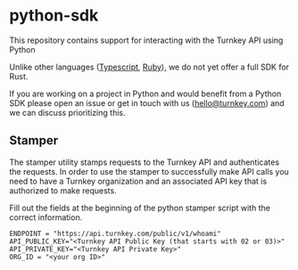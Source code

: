 # python-sdk
This repository contains support for interacting with the Turnkey API using Python

Unlike other languages ([Typescript](https://github.com/tkhq/sdk), [Ruby](https://github.com/tkhq/ruby-sdk)), we do not yet offer a full SDK for Rust.

If you are working on a project in Python and would benefit from a Python SDK please open an issue or get in touch with us (hello@turnkey.com) and we can discuss prioritizing this.

## Stamper 

The stamper utility stamps requests to the Turnkey API and authenticates the requests. In order to use the stamper to successfully make API calls you need to have a Turnkey organization and an associated API key that is authorized to make requests. 

Fill out the fields at the beginning of the python stamper script with the correct information.

```
ENDPOINT = "https://api.turnkey.com/public/v1/whoami"
API_PUBLIC_KEY="<Turnkey API Public Key (that starts with 02 or 03)>"
API_PRIVATE_KEY="<Turnkey API Private Key>"
ORG_ID = "<your org ID>"
```